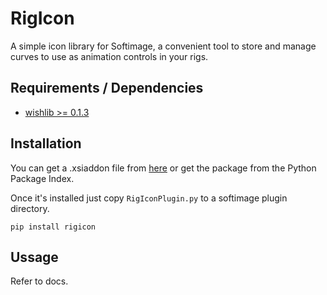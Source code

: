 RigIcon
=======
A simple icon library for Softimage, a convenient tool to
store and manage curves to use as animation controls in your rigs.

Requirements / Dependencies
-------------
- [wishlib >= 0.1.3](http://github.com/wishdev-project/wishlib)

Installation
------------
You can get a .xsiaddon file from [here](#) or get the package from the Python Package Index.

Once it's installed just copy `RigIconPlugin.py` to a softimage plugin directory.

    pip install rigicon

Ussage
------
Refer to docs.